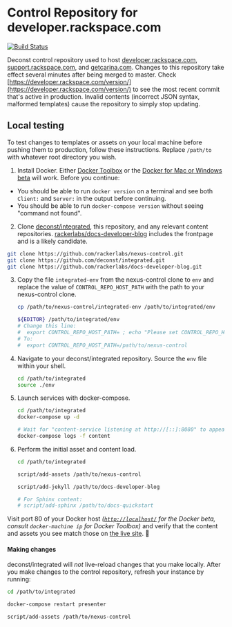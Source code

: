 # Control Repository for developer.rackspace.com

[![Build Status](https://build.developer.rackspace.com/rackerlabs/nexus-control/badge?branch=master)](https://build.developer.rackspace.com/rackerlabs/nexus-control/)

Deconst control repository used to host [developer.rackspace.com](https://developer.rackspace.com/), [support.rackspace.com](https://support.rackspace.com/), and [getcarina.com](https://getcarina.com). Changes to this repository take effect several minutes after being merged to master. Check [https://developer.rackspace.com/version/](https://developer.rackspace.com/version/) to see the most recent commit that's active in production. Invalid contents (incorrect JSON syntax, malformed templates) cause the repository to simply stop updating.

## Local testing

To test changes to templates or assets on your local machine before pushing them to production, follow these instructions. Replace `/path/to` with whatever root directory you wish.

1. Install Docker. Either [Docker Toolbox](https://docs.docker.com/engine/installation/mac/) or the [Docker for Mac or Windows beta](https://beta.docker.com/docs/) will work. Before you continue:

 * You should be able to run `docker version` on a terminal and see both `Client:` and `Server:` in the output before continuing.
 * You should be able to run `docker-compose version` without seeing "command not found".

2. Clone [deconst/integrated](https://github.com/deconst/integrated), this repository, and any relevant content repositories. [rackerlabs/docs-developer-blog](https://github.com/rackerlabs/docs-developer-blog) includes the frontpage and is a likely candidate.

  ```bash
  git clone https://github.com/rackerlabs/nexus-control.git
  git clone https://github.com/deconst/integrated.git
  git clone https://github.com/rackerlabs/docs-developer-blog.git
  ```

3. Copy the file `integrated-env` from the nexus-control clone to `env` and replace the value of `CONTROL_REPO_HOST_PATH` with the path to your nexus-control clone.

    ```bash
    cp /path/to/nexus-control/integrated-env /path/to/integrated/env

    ${EDITOR} /path/to/integrated/env
    # Change this line:
    #  export CONTROL_REPO_HOST_PATH= ; echo "Please set CONTROL_REPO_HOST_PATH in ${BASH_SOURCE[@]}" && return 1
    # To:
    #  export CONTROL_REPO_HOST_PATH=/path/to/nexus-control
    ```

4. Navigate to your deconst/integrated repository. Source the `env` file within your shell.

    ```bash
    cd /path/to/integrated
    source ./env
    ```

5. Launch services with docker-compose.

    ```bash
    cd /path/to/integrated
    docker-compose up -d

    # Wait for "content-service listening at http://[::]:8080" to appear, then ^C
    docker-compose logs -f content
    ```

6. Perform the initial asset and content load.

    ```bash
    cd /path/to/integrated

    script/add-assets /path/to/nexus-control

    script/add-jekyll /path/to/docs-developer-blog

    # For Sphinx content:
    # script/add-sphinx /path/to/docs-quickstart
    ```

Visit port 80 of your Docker host *([`http://localhost/`](http://localhost/) for the Docker beta, consult `docker-machine ip` for Docker Toolbox)* and verify that the content and assets you see match those on [the live site](https://developer.rackspace.com/). :tada:

#### Making changes

deconst/integrated will *not* live-reload changes that you make locally. After you make changes to the control repository, refresh your instance by running:

```bash
cd /path/to/integrated

docker-compose restart presenter

script/add-assets /path/to/nexus-control
```
